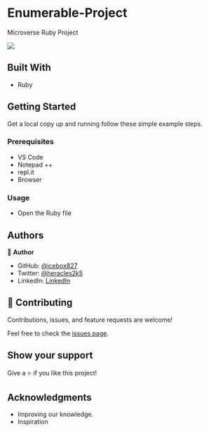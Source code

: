 # Enumerable-Project
Microverse Ruby Project

![](https://img.shields.io/badge/Microverse-blueviolet)

## Built With

- Ruby

## Getting Started

Get a local copy up and running follow these simple example steps.

### Prerequisites

- VS Code
- Notepad ++
- repl.it
- Browser

### Usage

- Open the Ruby file

## Authors

👤 **Author**

- GitHub: [@icebox827](https://github.com/icebox827)
- Twitter: [@heracles2k5](https://twitter.com/@heracles2k5)
- LinkedIn: [LinkedIn](https://www.linkedin.com/in/denis-lafontant-37031439/)

## 🤝 Contributing

Contributions, issues, and feature requests are welcome!

Feel free to check the [issues page](https://github.com/icebox827/Bubble-sort/issues/2).

## Show your support

Give a ⭐️ if you like this project!

## Acknowledgments

- Improving our knowledge.
- Inspiration

